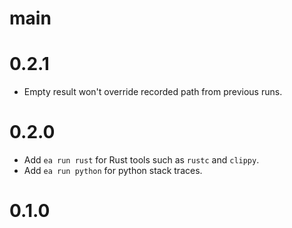 # main

# 0.2.1

* Empty result won't override recorded path from previous runs.

# 0.2.0

* Add `ea run rust` for Rust tools such as `rustc` and `clippy`.
* Add `ea run python` for python stack traces.

# 0.1.0
